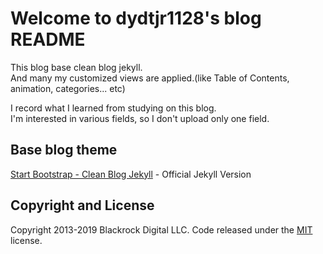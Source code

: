 # Welcome to dydtjr1128's blog README

This blog base clean blog jekyll.  
And many my customized views are applied.(like Table of Contents, animation, categories... etc)

I record what I learned from studying on this blog.  
I'm interested in various fields, so I don't upload only one field.


## Base blog theme

[Start Bootstrap - Clean Blog Jekyll](https://startbootstrap.com/template-overviews/clean-blog-jekyll/) - Official Jekyll Version

## Copyright and License

Copyright 2013-2019 Blackrock Digital LLC. Code released under the [MIT](https://github.com/BlackrockDigital/startbootstrap-clean-blog-jekyll/blob/gh-pages/LICENSE) license.
